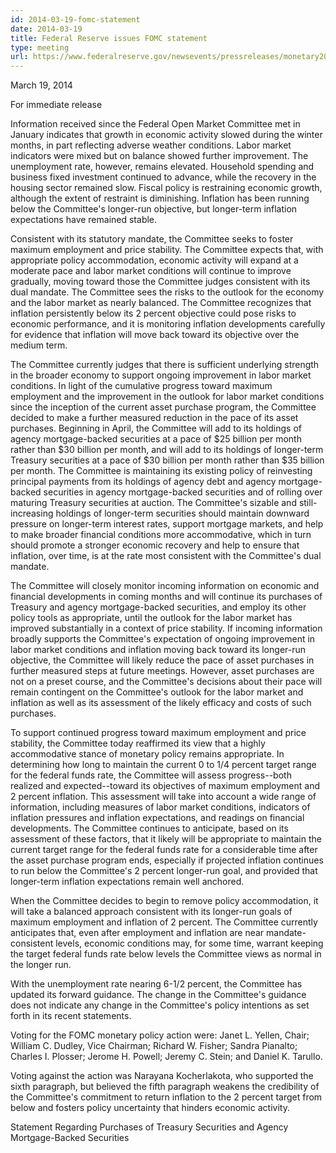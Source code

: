 ```yaml
---
id: 2014-03-19-fomc-statement
date: 2014-03-19
title: Federal Reserve issues FOMC statement
type: meeting
url: https://www.federalreserve.gov/newsevents/pressreleases/monetary20140319a.htm
---
```


March 19, 2014

For immediate release

Information received since the Federal Open Market Committee met in January indicates that growth in economic activity slowed during the winter months, in part reflecting adverse weather conditions. Labor market indicators were mixed but on balance showed further improvement. The unemployment rate, however, remains elevated. Household spending and business fixed investment continued to advance, while the recovery in the housing sector remained slow. Fiscal policy is restraining economic growth, although the extent of restraint is diminishing. Inflation has been running below the Committee's longer-run objective, but longer-term inflation expectations have remained stable.

Consistent with its statutory mandate, the Committee seeks to foster maximum employment and price stability. The Committee expects that, with appropriate policy accommodation, economic activity will expand at a moderate pace and labor market conditions will continue to improve gradually, moving toward those the Committee judges consistent with its dual mandate. The Committee sees the risks to the outlook for the economy and the labor market as nearly balanced. The Committee recognizes that inflation persistently below its 2 percent objective could pose risks to economic performance, and it is monitoring inflation developments carefully for evidence that inflation will move back toward its objective over the medium term.

The Committee currently judges that there is sufficient underlying strength in the broader economy to support ongoing improvement in labor market conditions. In light of the cumulative progress toward maximum employment and the improvement in the outlook for labor market conditions since the inception of the current asset purchase program, the Committee decided to make a further measured reduction in the pace of its asset purchases. Beginning in April, the Committee will add to its holdings of agency mortgage-backed securities at a pace of $25 billion per month rather than $30 billion per month, and will add to its holdings of longer-term Treasury securities at a pace of $30 billion per month rather than $35 billion per month. The Committee is maintaining its existing policy of reinvesting principal payments from its holdings of agency debt and agency mortgage-backed securities in agency mortgage-backed securities and of rolling over maturing Treasury securities at auction. The Committee's sizable and still-increasing holdings of longer-term securities should maintain downward pressure on longer-term interest rates, support mortgage markets, and help to make broader financial conditions more accommodative, which in turn should promote a stronger economic recovery and help to ensure that inflation, over time, is at the rate most consistent with the Committee's dual mandate.

The Committee will closely monitor incoming information on economic and financial developments in coming months and will continue its purchases of Treasury and agency mortgage-backed securities, and employ its other policy tools as appropriate, until the outlook for the labor market has improved substantially in a context of price stability. If incoming information broadly supports the Committee's expectation of ongoing improvement in labor market conditions and inflation moving back toward its longer-run objective, the Committee will likely reduce the pace of asset purchases in further measured steps at future meetings. However, asset purchases are not on a preset course, and the Committee's decisions about their pace will remain contingent on the Committee's outlook for the labor market and inflation as well as its assessment of the likely efficacy and costs of such purchases.

To support continued progress toward maximum employment and price stability, the Committee today reaffirmed its view that a highly accommodative stance of monetary policy remains appropriate. In determining how long to maintain the current 0 to 1/4 percent target range for the federal funds rate, the Committee will assess progress--both realized and expected--toward its objectives of maximum employment and 2 percent inflation. This assessment will take into account a wide range of information, including measures of labor market conditions, indicators of inflation pressures and inflation expectations, and readings on financial developments. The Committee continues to anticipate, based on its assessment of these factors, that it likely will be appropriate to maintain the current target range for the federal funds rate for a considerable time after the asset purchase program ends, especially if projected inflation continues to run below the Committee's 2 percent longer-run goal, and provided that longer-term inflation expectations remain well anchored.

When the Committee decides to begin to remove policy accommodation, it will take a balanced approach consistent with its longer-run goals of maximum employment and inflation of 2 percent. The Committee currently anticipates that, even after employment and inflation are near mandate-consistent levels, economic conditions may, for some time, warrant keeping the target federal funds rate below levels the Committee views as normal in the longer run.

With the unemployment rate nearing 6-1/2 percent, the Committee has updated its forward guidance. The change in the Committee's guidance does not indicate any change in the Committee's policy intentions as set forth in its recent statements.

Voting for the FOMC monetary policy action were: Janet L. Yellen, Chair; William C. Dudley, Vice Chairman; Richard W. Fisher; Sandra Pianalto; Charles I. Plosser; Jerome H. Powell; Jeremy C. Stein; and Daniel K. Tarullo.

Voting against the action was Narayana Kocherlakota, who supported the sixth paragraph, but believed the fifth paragraph weakens the credibility of the Committee's commitment to return inflation to the 2 percent target from below and fosters policy uncertainty that hinders economic activity.

Statement Regarding Purchases of Treasury Securities and Agency Mortgage-Backed Securities